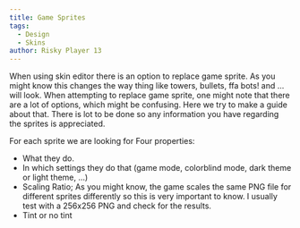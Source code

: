 ```yaml
---
title: Game Sprites
tags:
  - Design
  - Skins
author: Risky Player 13
---
```


When using skin editor there is an option to replace game sprite. As you might know this changes the way thing like towers, bullets, ffa bots! and ... will look.
When attempting to replace game sprite, one might note that there are a lot of options, which might be confusing.
Here we try to make a guide about that. There is lot to be done so any information you have regarding the sprites is appreciated.

For each sprite we are looking for Four properties:

- What they do.
- In which settings they do that (game mode, colorblind mode, dark theme or light theme, ...)
- Scaling Ratio; As you might know, the game scales the same PNG file for different sprites differently so this is very important to know. I usually test with a 256x256 PNG and check for the results.
- Tint or no tint
